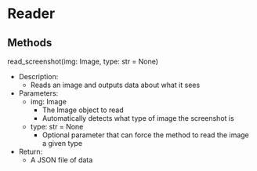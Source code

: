 # Reader
## Methods
read_screenshot(img: Image, type: str = None)
- Description:
    - Reads an image and outputs data about what it sees
- Parameters:
    - img: Image
        - The Image object to read
        - Automatically detects what type of image the screenshot is
    - type: str = None
        - Optional parameter that can force the method to read the image a given type
- Return:
    - A JSON file of data 